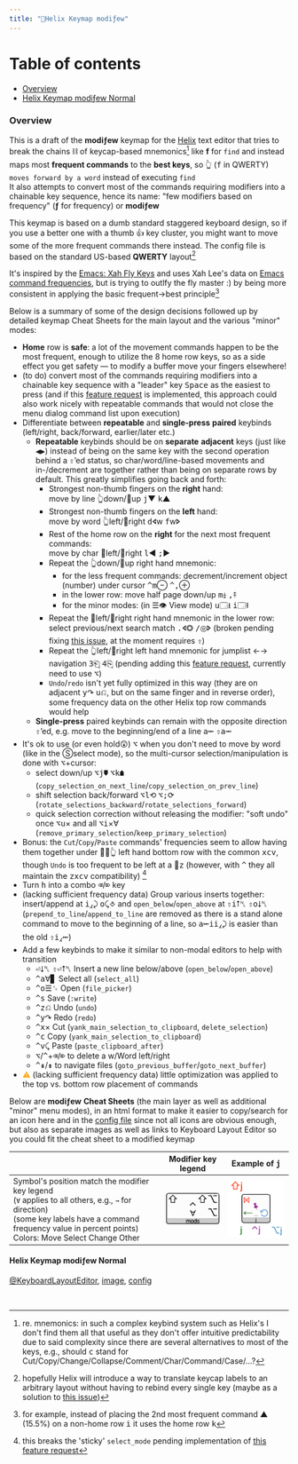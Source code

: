 ```yaml
--- 
title: "🧬Helix Keymap modiƒew"
---
```


<meta charset=utf-8>
<meta name="viewport" content="width=device-width, initial-scale=1">
<link rel=stylesheet type=text/css href=css/bootstrap.min.css media=screen>
<link rel=stylesheet type=text/css href=css/font-awesome.min.css>
<link rel=stylesheet type=text/css href=css/kb.css>
<link rel=stylesheet type=text/css href=css/kbd-webfont.css>
<link rel=stylesheet type=text/css href=css/kbd-custom.css>

# Table of contents
- [Overview](#overview)
- [Helix Keymap modiƒew Normal](#helix-keymap-modiew-normal)


### Overview


This is a draft of the __modiƒew__ keymap for the [Helix](https://helix-editor.com) text editor that tries to break the chains ⛓ of keycap-based mnemonics[^1] like __f__ for `find` and instead maps most __frequent commands__ to the __best keys__, so 👆 (<kbd>f</kbd> in QWERTY) `moves forward by a word` instead of executing `find`<br>
It also attempts to convert most of the commands requiring modifiers into a chainable key sequence, hence its name: "few modifiers based on frequency" (__ƒ__ for frequency) or __modiƒew__

This keymap is based on a dumb standard staggered keyboard design, so if you use a better one with a thumb 👍 key cluster, you might want to move some of the more frequent commands there instead. The config file is based on the standard US-based __QWERTY__ layout[^2]

It's inspired by the [Emacs: Xah Fly Keys](http://xahlee.info/emacs/misc/ergoemacs_vi_mode.html) and uses Xah Lee's data on [Emacs command frequencies](http://xahlee.info/emacs/emacs/command-frequency.html), but is trying to outlfy the fly master :) by being more consistent in applying the basic frequent→best principle[^3]

Below is a summary of some of the design decisions followed up by detailed keymap Cheat Sheets for the main layout and the various "minor" modes:

  - __Home__ row is __safe__: a lot of the movement commands happen to be the most frequent, enough to utilize the 8 home row keys, so as a side effect you get safety — to modify a buffer move your fingers elsewhere!
  - (to do) convert most of the commands requiring modifiers into a chainable key sequence with a "leader" key <kbd>Space</kbd> as the easiest to press (and if this [feature request](https://github.com/helix-editor/helix/issues/1499) is implemented, this approach could also work nicely with repeatable commands that would not close the menu dialog command list upon execution)
  - Differentiate between __repeatable__ and __single-press__ __paired__ keybinds (left/right, back/forward, earlier/later etc.)
    + __Repeatable__ keybinds should be on __separate__ __adjacent__ keys (just like <kbd>◀</kbd><kbd>▶</kbd>) instead of being on the same key with the second operation behind a <kbd>⇧</kbd>’ed status, so char/word/line-based movements and in-/decrement are together rather than being on separate rows by default. This greatly simplifies going back and forth:
        + Strongest non-thumb fingers on the __right__ hand:<br>
          move by line 👆down/🖕up <kbd>j</kbd><span class="keyMove">▼</span> <kbd>k</kbd><span class="keyMove">▲</span>
        + Strongest non-thumb fingers on the __left__ hand:<br>
          move by word 👆left/🖕right <kbd>d</kbd><span class="keyMove">🢔w</span> <kbd>f</kbd><span class="keyMove">w🢖</span>
        + Rest of the home row on the __right__ for the next most frequent commands:<br>
          move by char 💍left/🤙right <kbd>l</kbd><span class="keyMove">◀</span> <kbd>;</kbd><span class="keyMove">▶</span>
        + Repeat the 👆down/🖕up right hand mnemonic:
            + for the less frequent commands: decrement/increment object (number) under cursor <kbd>^</kbd><kbd>m</kbd><span class="keyChange">⊖</span> <kbd>^</kbd><kbd>,</kbd><span class="keyChange">⊕</span>
            + in the lower row: move half page down/up <kbd>m</kbd><span class="keyMove">⤈</span> <kbd>,</kbd><span class="keyMove">⤉</span>
            + for the minor modes: (in ☰👁 View mode) <kbd>u</kbd><span class="keyOther">🗔⭳</span> <kbd>i</kbd><span class="keyOther">🗔⭱</span>
        + Repeat the 💍left/🤙right right hand mnemonic in the lower row: select previous/next search match <kbd>.</kbd><span class="keyMove">🢔◎</span> <kbd>/</kbd><span class="keyMove">◎🢖</span> (broken pending fixing [this issue](https://github.com/helix-editor/helix/issues/1488), at the moment requires <kbd>⇧</kbd>)
        + Repeat the 👆left/🖕right left hand mnemonic for jumplist ←→ navigation <kbd>3</kbd><span class="keyMove">⎗̡</span> <kbd>4</kbd><span class="keyMove">⎘̡</span> (pending adding this [feature request](https://github.com/helix-editor/helix/issues/1200), currently need to use <kbd>⌥</kbd>)
        + `Undo`/`redo` isn't yet fully optimized in this way (they are on adjacent <kbd>y</kbd><span class="keyChange">↷</span> <kbd>u</kbd><span class="keyChange">⎌</span>, but on the same finger and in reverse order), some frequency data on the other Helix top row commands would help
    + __Single-press__ paired keybinds can remain with the opposite direction <kbd>⇧</kbd>’ed, e.g. move to the beginning/end of a line <kbd>a</kbd><span class="keyMove">⭰</span> <kbd>⇧</kbd><kbd>a</kbd><span class="keyMove">⭲</span>
  - It's ok to use (or even hold😲) <kbd>⌥</kbd> when you don't need to move by word (like in the <span class="keySelect">Ⓢ</span>select mode), so the multi-cursor selection/manipulation is done with <kbd>⌥</kbd>+cursor:
      - select down/up <kbd>⌥</kbd><kbd>j</kbd><span class="keySelect">🠷</span> <kbd>⌥</kbd><kbd>k</kbd><span class="keySelect">🠵</span> (`copy_selection_on_next_line`/`copy_selection_on_prev_line`) 
      - shift selection back/forward <kbd>⌥</kbd><kbd>l</kbd><span class="keySelect">⟲</span> <kbd>⌥</kbd><kbd>;</kbd><span class="keySelect">⟳</span> (`rotate_selections_backward`/`rotate_selections_forward`)
      - quick selection correction without releasing the modifier: "soft undo" once <kbd>⌥</kbd><kbd>u</kbd><span class="keySelect">×</span> and all <kbd>⌥</kbd><kbd>i</kbd><span class="keySelect">×∀</span> (`remove_primary_selection`/`keep_primary_selection`)
  - Bonus: the `Cut`/`Copy`/`Paste` commands' frequencies seem to allow having them together under 💍🖕👆 left hand bottom row with the common <kbd>x</kbd><kbd>c</kbd><kbd>v</kbd>, though `Undo` is too frequent to be left at a 🤙<kbd>z</kbd> (however, with <kbd>^</kbd> they all maintain the	<kbd>z</kbd><kbd>x</kbd><kbd>c</kbd><kbd>v</kbd> compatibility) [^4]
  - Turn <kbd>h</kbd> into a combo <kbd>⌫</kbd>/<kbd>⌦</kbd> key
  - (lacking sufficient frequency data) Group various inserts together: insert/append at <kbd>i</kbd><span class="keyChange">⁁⤸</span> <kbd>o</kbd><span class="keyChange">⤹⎀</span> and `open_below`/`open_above` at <kbd>⇧</kbd><kbd>i</kbd><span class="keyChange">⭡␤</span> <kbd>⇧</kbd><kbd>o</kbd><span class="keyChange">⭣␤</span> (`prepend_to_line`/`append_to_line` are removed as there is a stand alone command to move to the beginning of a line, so <kbd>a</kbd><span class="keyMove">⭰</span><kbd>i</kbd><kbd>i</kbd><span class="keyChange">⁁⤸</span> is easier than the old <kbd>⇧</kbd><kbd>i</kbd><span class="keyChange">⁁⭰</span>)
  - Add a few keybinds to make it similar to non-modal editors to help with transition
    - <kbd>⏎</kbd><span class="keyChange">⭣␤</span> <kbd>⇧</kbd><kbd>⏎</kbd><span class="keyChange">⭡␤</span> Insert a new line below/above (`open_below`/`open_above`)
    - <kbd>^</kbd><kbd>a</kbd><span class="keySelect">∀▋</span> Select all (`select_all`)
    - <kbd>^</kbd><kbd>o</kbd><span class="keyOther">☰␜</span> Open (`file_picker`)
    - <kbd>^</kbd><kbd>s</kbd><span class="keyOther"><i class="fa fa-save"></i></span> Save (`:write`)
    - <kbd>^</kbd><kbd>z</kbd><span class="keyChange">⎌</span> Undo (`undo`)
    - <kbd>^</kbd><kbd>y</kbd><span class="keyChange">↷</span> Redo (`redo`)
    - <kbd>^</kbd><kbd>x</kbd><span class="keyChange">×</span> Cut (`yank_main_selection_to_clipboard`, `delete_selection`)
    - <kbd>^</kbd><kbd>c</kbd><span class="keyOther"><i class="fa fa-copy"></i></span> Copy (`yank_main_selection_to_clipboard`)
    - <kbd>^</kbd><kbd>v</kbd><span class="keyChange"><i class="fa fa-copy"></i>⤹</span> Paste (`paste_clipboard_after`)
    - <kbd>⌥</kbd>/<kbd>^</kbd>+<kbd>⌫</kbd>/<kbd>⌦</kbd> to delete a w/Word left/right
    - <kbd>^</kbd><kbd>⇞</kbd>/<kbd>⇟</kbd> to navigate files (`goto_previous_buffer`/`goto_next_buffer`)
  - <span style="color: orange">⚠</span> (lacking sufficient frequency data) little optimization was applied to the top vs. bottom row placement of commands

[^1]: re. mnemonics: in such a complex keybind system such as Helix's I don't find them all that useful as they don't offer intuitive predictability due to said complexity since there are several alternatives to most of the keys, e.g., should <kbd>c</kbd> stand for Cut/Copy/Change/Collapse/Comment/Char/Command/Case/...?
[^2]: hopefully Helix will introduce a way to translate keycap labels to an arbitrary layout without having to rebind every single key (maybe as a solution to [this issue](https://github.com/helix-editor/helix/issues/133))
[^3]: for example, instead of placing the 2nd most frequent command <span class="keyMove">▲</span> (15.5%) on a non-home row <kbd>i</kbd> it uses the home row <kbd>k</kbd>
[^4]: this breaks the 'sticky' `select_mode` pending implementation of [this feature request](https://github.com/helix-editor/helix/issues/1487)

Below are __modiƒew__ __Cheat Sheets__ (the main layer as well as additional "minor" menu modes), in an html format to make it easier to copy/search for an icon here and in the [config file](https://github.com/eugenesvk/kbdHelix/blob/main/helper/config_modifew.toml) since not all icons are obvious enough, but also as separate images as well as links to Keyboard Layout Editor so you could fit the cheat sheet to a modified keymap

  |    | Modifier key legend	| Example of <kbd>j</kbd> |
  | :- | :-----------------:	| :---------------------: |
  | Symbol's position match the modifier key legend<br>(`∀` applies to all others, e.g., `→` for direction)<br>(some key labels have a command frequency value in percent points)<br> <div>Colors: <span class="keyMove">Move</span> <span class="keySelect">Select</span> <span class="keyChange">Change</span> <span class="keyOther">Other</span></div> | <img src="https://github.com/eugenesvk/kbdHelix/blob/main/img/KeyInfo-1Labels.png?raw=true" alt="Key Modifier Labels" width="125"/> | <img src="https://github.com/eugenesvk/kbdHelix/blob/main/img/KeyInfo-2Example.png?raw=true" alt="Key Example" width="149"/>|



#### Helix Keymap modiƒew Normal

[@KeyboardLayoutEditor](http://www.keyboard-layout-editor.com/#/gists/537c5fed0748cb2cf889bab3ff866667), [image](https://github.com/eugenesvk/kbdHelix/blob/main/img/helix-keymap-modifew.png?raw=true), [config](https://github.com/eugenesvk/kbdHelix/blob/main/helper/config_modifew.toml)

<div id=keyboard tabindex=0 style="display: inline-flex;">
</div>
